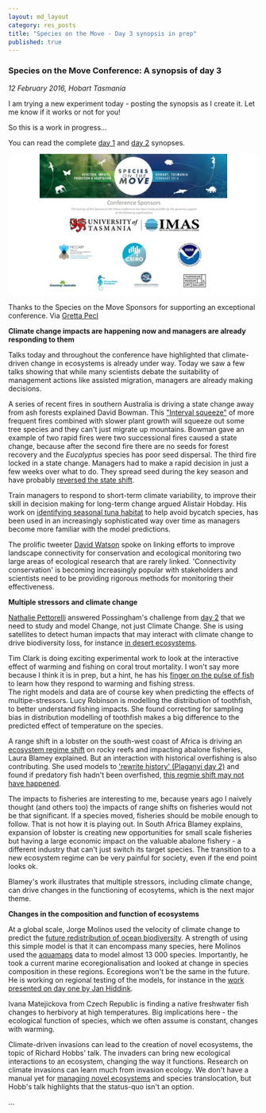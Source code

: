 ```yaml
---
layout: md_layout
category: res_posts
title: "Species on the Move - Day 3 synopsis in prep"
published: true  
---
```



### Species on the Move Conference: A synopsis of day 3

*12 February 2016, Hobart Tasmania*

I am trying a new experiment today - posting the synopsis as I create it. Let me know if it works or not for you!

So this is a work in progress...

You can read the complete [day 1](http://www.seascapemodels.org/res_posts/2016/02/10/SoTM_day1_synopsis.html) and [day 2](http://www.seascapemodels.org/res_posts/2016/02/11/SoTM_day2_synopsis.html) synopses.  


<div class = "image_caption">
<a href="http://www.speciesonthemove.com/sponsors"><img src ="/Images/sotm-sponsors.png" alt="media interest" class="image_float"/></a>
<p>
Thanks to the Species on the Move Sponsors for supporting an exceptional conference. Via <a  href="https://twitter.com/GrettaPecl">Gretta Pecl</a>
</p>
</div>

**Climate change impacts are happening now and managers are already responding to them**  

Talks today and throughout the conference have highlighted that climate-driven change in ecosystems is already under way. Today we saw a few talks showing that while many scientists debate the suitability of management actions like assisted migration, managers are already making decisions.

A series of recent fires in southern Australia is driving a state change away from ash forests explained David Bowman. This ["Interval squeeze"](http://onlinelibrary.wiley.com/doi/10.1890/140231/full) of more frequent fires combined with slower plant growth will squeeze out some tree species and they can't just migrate up mountains. Bowman gave an example of two rapid fires were two successional fires caused a state change, because after the second fire there are no seeds for forest recovery and the *Eucalyptus* species has poor seed dispersal. The third fire locked in a state change. Managers had to make a rapid decision in just a few weeks over what to do. They spread seed during the key season and have probably [reversed the state shift](http://www.sciencedirect.com/science/article/pii/S0378112715000109).

Train managers to respond to short-term climate variability, to improve their skill in decision making for long-term change argued Alistair Hobday. His work on [identifying seasonal tuna habitat](http://www.nrcresearchpress.com/doi/abs/10.1139/f2011-031) to help avoid bycatch species, has been used in an increasingly sophisticated way over time as managers become more familiar with the model predictions.  

The prolific tweeter [David Watson](https://twitter.com/D0CT0R_Dave) spoke on linking efforts to improve landscape connectivity for conservation and ecological monitoring two large areas of ecological research that are rarely linked. 'Connectivity conservation' is becoming increasingly popular with stakeholders and scientists need to be providing rigorous methods for monitoring their effectiveness.  

**Multiple stressors and climate change**

[Nathalie Pettorelli](https://twitter.com/Pettorelli) answered Possingham's challenge from [day 2](http://www.seascapemodels.org/res_posts/2016/02/11/SoTM_day2_synopsis.html) that we need to study and model Change, not just Climate Change. She is using satellites to detect human impacts that may interact with climate change to drive biodiversity loss, for instance [in desert ecosystems](http://onlinelibrary.wiley.com/doi/10.1002/rse2.5/full).  

Tim Clark is doing exciting experimental work to look at the interactive effect of warming and fishing on coral trout mortality. I won't say more because I think it is in prep, but a hint, he has his [finger on the pulse of fish](http://ajpregu.physiology.org/content/295/5/R1631.short) to learn how they respond to warming and fishing stress.    
The right models and data are of course key when predicting the effects of multipe-stressors. Lucy Robinson is modelling the distribution of toothfish, to better understand fishing impacts. She found correcting for sampling bias in distribution modelling of toothfish makes a big difference to the predicted effect of temperature on the species.   

A range shift in a lobster on the south-west coast of Africa is driving an [ecosystem regime shift](http://www.sciencedirect.com/science/article/pii/S092479631400311X) on rocky reefs and impacting abalone fisheries, Laura Blamey explained. But an interaction with historical overfishing is also contributing. She used models to ['rewrite history' (Plaganyi day 2)](http://www.seascapemodels.org/res_posts/2016/02/11/SoTM_day2_synopsis.html) and found if predatory fish hadn't been overfished, [this regmie shift may not have happened](http://www.sciencedirect.com/science/article/pii/S0304380013005401).  

The impacts to fisheries are interesting to me, because years ago I naively thought (and others too) the impacts of range shifts on fisheries would not be that significant. If a species moved, fisheries should be mobile enough to follow. That is not how it is playing out. In South Africa Blamey explains, expansion of lobster is creating new opportunities for small scale fisheries but having a large economic impact on the valuable abalone fishery - a different industry that can't just switch its target species. The transition to a new ecosystem regime can be very painful for society, even if the end point looks ok.  

Blamey's work illustrates that multiple stressors, including climate change, can drive changes in the functioning of ecosytems, which is the next major theme.

**Changes in the composition and function of ecosystems**

At a global scale, Jorge Molinos used the velocity of climate change to predict the [future redistribution of ocean biodiversity](http://www.nature.com/nclimate/journal/vaop/ncurrent/full/nclimate2769.html?utm_source=tech.mazavr.tk&utm_medium=link&utm_compaign=article). A strength of using this simple model is that it can encompass many species, here Molinos used the [aquamaps]() data to model almost 13 000 species. Importantly, he took a current marine ecoregionalisation and looked at change in species composition in these regions. Ecoregions won't be the same in the future. He is working on regional testing of the models, for instance in the [work presented on day one by Jan Hiddink](http://onlinelibrary.wiley.com/doi/10.1111/gcb.12726/abstract?utm_content=buffercef5a&utm_medium=social&utm_source=twitter.com&utm_campaign=buffer).  

Ivana Matejickova from Czech Republic is finding a native freshwater fish changes to herbivory at high temperatures. Big implications here - the ecological function of species, which we often assume is constant, changes with warming.  

Climate-driven invasions can lead to the creation of novel ecosystems, the topic of Richard Hobbs' talk. The invaders can bring new ecological interactions to an ecosystem, changing the way it functions. Research on climate invasions can learn much from invasion ecology. We don't have a manual yet for [managing novel ecosystems](http://www.sciencedirect.com/science/article/pii/S0169534709002018) and species translocation, but Hobb's talk highlights that the status-quo isn't an option.  















...
